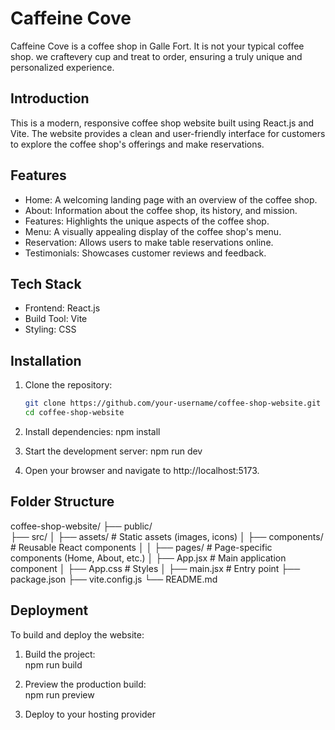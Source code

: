 # Caffeine Cove 

Caffeine Cove is a coffee shop in Galle Fort. It is not your typical coffee shop. we craftevery cup and treat to order, ensuring a truly unique and personalized experience.

## Introduction

This is a modern, responsive coffee shop website built using React.js and Vite. The website provides a clean and user-friendly interface for customers to explore the coffee shop's offerings and make reservations.

## Features

- Home: A welcoming landing page with an overview of the coffee shop.
- About: Information about the coffee shop, its history, and mission.
- Features: Highlights the unique aspects of the coffee shop.
- Menu: A visually appealing display of the coffee shop's menu.
- Reservation: Allows users to make table reservations online.
- Testimonials: Showcases customer reviews and feedback.

## Tech Stack

- Frontend: React.js
- Build Tool: Vite
- Styling: CSS

## Installation

1. Clone the repository:
   ```bash
   git clone https://github.com/your-username/coffee-shop-website.git
   cd coffee-shop-website

2. Install dependencies:
     npm install

3. Start the development server:
     npm run dev

4. Open your browser and navigate to http://localhost:5173.

## Folder Structure

coffee-shop-website/
├── public/            
├── src/
│    ├── assets/          # Static assets (images, icons)
│    ├── components/      # Reusable React components
│    │    ├── pages/           # Page-specific components (Home, About, etc.)
│    ├── App.jsx          # Main application component
│    ├── App.css          # Styles
│    ├── main.jsx         # Entry point
├── package.json
├── vite.config.js
└── README.md

## Deployment

To build and deploy the website:

1. Build the project:   
        npm run build

2. Preview the production build:    
        npm run preview

3. Deploy to your hosting provider
